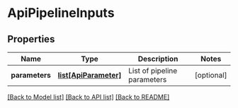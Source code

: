 # ApiPipelineInputs

## Properties
Name | Type | Description | Notes
------------ | ------------- | ------------- | -------------
**parameters** | [**list[ApiParameter]**](ApiParameter.md) | List of pipeline parameters | [optional] 

[[Back to Model list]](../README.md#documentation-for-models) [[Back to API list]](../README.md#documentation-for-api-endpoints) [[Back to README]](../README.md)


